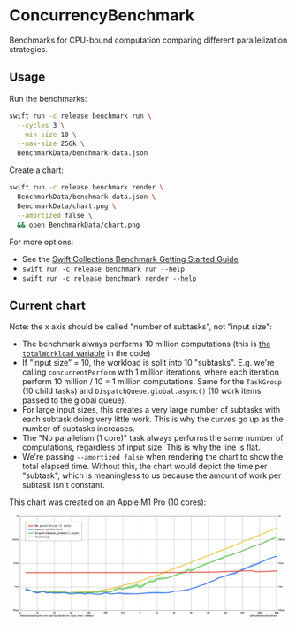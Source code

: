 # ConcurrencyBenchmark

Benchmarks for CPU-bound computation comparing different parallelization strategies.

## Usage

Run the benchmarks:

```sh
swift run -c release benchmark run \
  --cycles 3 \
  --min-size 10 \
  --max-size 256k \
  BenchmarkData/benchmark-data.json
```

Create a chart:

```sh
swift run -c release benchmark render \
  BenchmarkData/benchmark-data.json \
  BenchmarkData/chart.png \
  --amortized false \
  && open BenchmarkData/chart.png
```

For more options:
- See the [Swift Collections Benchmark Getting Started Guide](https://github.com/apple/swift-collections-benchmark/blob/main/Documentation/01%20Getting%20Started.md)
- `swift run -c release benchmark run --help`
- `swift run -c release benchmark render --help`

## Current chart

Note: the x axis should be called "number of subtasks", not "input size":

- The benchmark always performs 10 million computations (this is [the `totalWorkload` variable](https://github.com/ole/ConcurrencyBenchmark/blob/main/Sources/BenchmarkCLI/Main.swift#L5) in the code)
- If "input size" = 10, the workload is split into 10 "subtasks". E.g. we're calling `concurrentPerform` with 1 million iterations, where each iteration perform 10 million / 10 = 1 million computations. Same for the `TaskGroup` (10 child tasks) and `DispatchQueue.global.async()` (10 work items passed to the global queue).
- For large input sizes, this creates a very large number of subtasks with each subtask doing very little work. This is why the curves go up as the number of subtasks increases.
- The "No parallelism (1 core)" task always performs the same number of computations, regardless of input size. This is why the line is flat.
- We're passing `--amortized false` when rendering the chart to show the total elapsed time. Without this, the chart would depict the time per "subtask", which is meaningless to us because the amount of work per subtask isn't constant. 

This chart was created on an Apple M1 Pro (10 cores):

![Current chart](BenchmarkData/chart.png)
